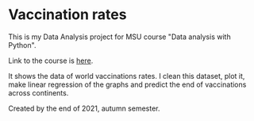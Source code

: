 # Vaccination rates
This is my Data Analysis project for MSU course "Data analysis with Python".

Link to the course is [here](https://github.com/MSUcourses/Data-Analysis-with-Python/tree/main/Python).

It shows the data of world vaccinations rates. 
I clean this dataset, plot it, make linear regression of the graphs and predict the end of vaccinations across continents.

Created by the end of 2021, autumn semester.
